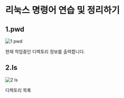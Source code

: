# 리눅스 명령어 연습 및 정리하기
## 1.pwd
![1 pwd](https://user-images.githubusercontent.com/48200520/77314238-9ac69580-6d48-11ea-83bd-e4299ad9fc67.jpg)

현재 작업중인 디렉토리 정보를 출력합니다.
## 2.ls
![2 ls](https://user-images.githubusercontent.com/48200520/77314711-88009080-6d49-11ea-9f1a-7d9328b9d34c.jpg)

디렉토리 목록 
